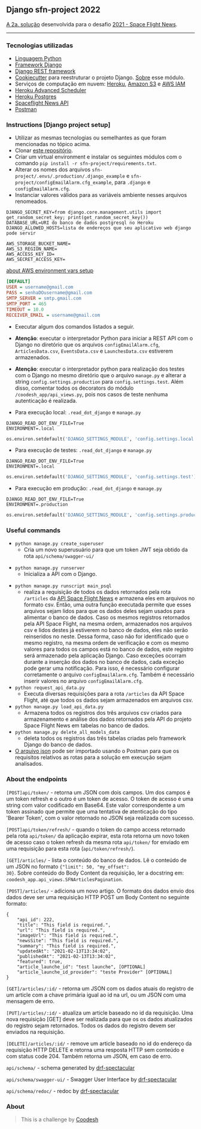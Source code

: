 ## Django sfn-project 2022

[A 2a. solução](http://sfn-project.herokuapp.com/) desenvolvida para o desafio [2021 - Space Flight News](../README.md).

-----------------------------------------------------------------------------------------------------------------------------------------

### Tecnologias utilizadas

- [Linguagem Python](https://www.python.org/)
- [Framework Django](https://docs.djangoproject.com/en/4.0/)
- [Django REST framework](https://www.django-rest-framework.org/)
- [Cookiecutter](https://github.com/audreyfeldroy/cookiecutter-pypackage) para reestruturar o projeto Django. [Sobre](https://www.youtube.com/watch?v=RVLzZc3GUrk) esse módulo.
- Serviços de computação em nuvem: [Heroku](https://heroku.com), [Amazon S3](https://aws.amazon.com/s3/?nc1=h_ls) e [AWS IAM](https://aws.amazon.com/iam/?nc1=h_ls)
- [Heroku Advanced Scheduler](https://devcenter.heroku.com/articles/advanced-scheduler)
- [Heroku Postgres](https://devcenter.heroku.com/categories/heroku-postgres)
- [Spaceflight News API](https://api.spaceflightnewsapi.net/v3/documentation)
- [Postman](https://www.postman.com/)


### Instructions [Django project setup]

- Utilizar as mesmas tecnologias ou semelhantes as que foram mencionadas no tópico acima.
- Clonar [este repositório](https://lab.coodesh.com/rennesfrso/space-flight-news-20210823).
- Criar um virtual environment e instalar os seguintes módulos com o comando <code>pip install -r sfn-project/requirements.txt</code>.
- Alterar os nomes dos arquivos <code>sfn-project/.envs/.production/.django_example</code> e <code>sfn-project/configEmailAlarm.cfg_example</code>, para <code>.django</code> e <code>configEmailAlarm.cfg</code>.
- Instanciar valores válidos para as variáveis ambiente nesses arquivos renomeados.

```.django
DJANGO_SECRET_KEY=from django.core.management.utils import get_random_secret_key; print(get_random_secret_key())
DATABASE_URL=URI do banco de dados postgresql no Heroku
DJANGO_ALLOWED_HOSTS=lista de endereços que seu aplicativo web django pode servir

AWS_STORAGE_BUCKET_NAME=
AWS_S3_REGION_NAME=
AWS_ACCESS_KEY_ID=
AWS_SECRET_ACCESS_KEY=
```
[about AWS environment vars setup](https://www.linkedin.com/learning/deploying-django-apps-make-your-site-go-live/s3-storage-setup)

```configEmailAlarm.cfg
[DEFAULT]
USER = username@gmail.com
PASS = senhaDOusername@gmail.com
SMTP_SERVER = smtp.gmail.com
SMTP_PORT = 465
TIMEOUT = 10.0
RECEIVER_EMAIL = username@gmail.com
```

- Executar algum dos comandos listados a seguir.

- <strong>Atenção</strong>: executar o interpretador Python para iniciar a REST API com o Django no diretório que os arquivos <code>configEmailAlarm.cfg</code>, <code>ArticlesData.csv</code>, <code>EventsData.csv</code> e <code>LaunchesData.csv</code> estiverem armazenados.
- <strong>Atenção</strong>: executar o interpretador python para realização dos testes com o Django no mesmo diretório que o arquivo <code>manage.py</code> e alterar a string <code>config.settings.production</code> para <code>config.settings.test</code>. Além disso, comentar todos os decorators do módulo <code>/coodesh_app/api_views.py</code>, pois nos casos de teste nenhuma autenticação é realizada.

- Para execução local: <code>.read_dot_django</code> e <code>manage.py</code>

```.read_dot_django
DJANGO_READ_DOT_ENV_FILE=True
ENVIRONMENT=.local
```

```.manage.py
os.environ.setdefault('DJANGO_SETTINGS_MODULE', 'config.settings.local')
```

- Para execução de testes: <code>.read_dot_django</code> e <code>manage.py</code>

```.read_dot_django
DJANGO_READ_DOT_ENV_FILE=True
ENVIRONMENT=.local
```

```.manage.py
os.environ.setdefault('DJANGO_SETTINGS_MODULE', 'config.settings.test')
```

- Para execução em produção: <code>.read_dot_django</code> e <code>manage.py</code>

```.read_dot_django
DJANGO_READ_DOT_ENV_FILE=True
ENVIRONMENT=.production
```

```.manage.py
os.environ.setdefault('DJANGO_SETTINGS_MODULE', 'config.settings.production')
```

### Useful commands 
- <code>python manage.py create_superuser</code>
    - Cria um novo superusuário para que um token JWT seja obtido da rota <code>api/schema/swagger-ui/</code><p>
- <code>python manage.py runserver</code>
    - Inicializa a API com o Django.<p>
- <code>python manage.py runscript main_psql</code>
    - realiza a requisição de todos os dados retornados pela rota <code>/articles</code> da [API Space Flight News](https://api.spaceflightnewsapi.net/v3/documentation) e armazena eles em arquivos no formato csv. Então, uma outra função executada permite que esses arquivos sejam lidos para que os dados deles sejam usados para alimentar o banco de dados. Caso os mesmos registros retornados pela API Space Flight, na mesma ordem, armazenados nos arquivos csv e lidos destes já estiverem no banco de dados, eles não serão reinseridos no neste. Dessa forma, caso não for identificado que o mesmo registro, na mesma ordem de verificação e com os mesmo valores para todos os campos está no banco de dados, este registro será armazenado pela aplicação Django. Caso exceções ocorram durante a inserção dos dados no banco de dados, cada exceção pode gerar uma notificação. Para isso, é necessário configurar corretamente o arquivo <code>configEmailAlarm.cfg</code>. Também é necessário inserir valores no arquivo <code>configEmailAlarm.cfg</code>.
- <code>python request_api_data.py</code>
    - Executa diversas requisições para a rota <code>/articles</code> da API Space Flight, até que todos os dados sejam armazenados em arquivos csv.
- <code>python manage.py load_api_data.py</code> 
    - Armazena todos os registros dos três arquivos csv criados para armazenamento e análise dos dados retornados pela API do projeto Space Flight News em tabelas no banco de dados.
- <code>python manage.py delete_all_models_data</code> 
    - deleta todos os registros das três tabelas criadas pelo framework Django do banco de dados.
- [O arquivo json](/sfn-project/coodesh_app.postman_collection.json) pode ser importado usando o Postman para que os requisitos relativos as rotas para a solução em execução sejam analisados.

### About the endpoints

`[POST]api/token/` - retorna um JSON com dois campos. Um dos campos é um token refresh e o outro é um token de acesso. O token de acesso é uma string com valor codificado em Base64. Este valor correspondente a um token assinado que permite que uma tentativa de atenticação do tipo 'Bearer Token', com o valor retornado no JSON seja realizada com sucesso.

`[POST]api/token/refresh/` - quando o token do campo access retornado pela rota <code>api/token/</code> da aplicação expirar, esta rota retorna um novo token de acesso caso o token refresh da mesma rota <code>api/token/</code> for enviado em uma requisição para esta rota (<code>api/token/refresh/</code>).



`[GET]/articles/` - lista o conteúdo do banco de dados. Lê o conteúdo de um JSON no formato <code>{"limit": 50, "my_offset": 30}</code>. Sobre conteúdo do Body Content da requisição, ler a docstring em: <code>coodesh_app.api_views.SFNArticlesPagination</code>.

`[POST]/articles/` - adiciona um novo artigo. O formato dos dados envio dos dados deve ser uma requisição HTTP POST um Body Content no seguinte formato:
```
{
    "api_id": 222,
    "title": "This field is required.",
    "url": "This field is required.",
    "imageUrl": "This field is required.",
    "newsSite": "This field is required.",
    "summary": "This field is required.",
    "updatedAt": "2021-02-13T13:34:02",
    "publishedAt": "2021-02-13T13:34:02",
    "featured": true,
    "article_launche_id": "test launche", [OPTIONAL]
    "article_launche_id_provider": "teste Provider" [OPTIONAL]
}
```

`[GET]/articles/:id/` - retorna um JSON com os dados atuais do registro de um article com a chave primária igual ao id na url, ou um JSON com uma mensagem de erro.

`[PUT]/articles/:id/` - atualiza um article baseado no id da requisição. Uma nova requisição [GET] deve ser realizada para que os os dados atualizados do registro sejam retornados. Todos os dados do registro devem ser enviados na requisição.

`[DELETE]/articles/:id/` - remove um article baseado no id do endereço da requisição HTTP DELETE e retorna uma resposta HTTP sem conteúdo e com status code 204. Também retorna um JSON, em caso de erro.

`api/schema/` - schema generated by [drf-spectacular](https://github.com/tfranzel/drf-spectacular)

`api/schema/swagger-ui/` - Swagger User Interface by [drf-spectacular](https://github.com/tfranzel/drf-spectacular)

`api/schema/redoc/` - redoc by [drf-spectacular](https://github.com/tfranzel/drf-spectacular)


### About

>  This is a challenge by [Coodesh](https://coodesh.com/)
